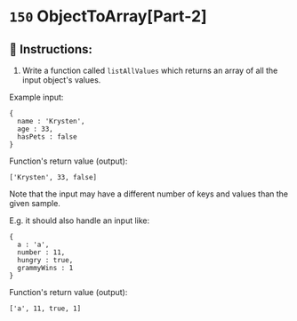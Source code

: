 # `150` ObjectToArray[Part-2]

## 📝 Instructions:

1. Write a function called `listAllValues` which returns an array of all the input object's values.

Example input:

```Js
{
  name : 'Krysten',
  age : 33,
  hasPets : false
}
```
Function's return value (output):

```Js
['Krysten', 33, false]
```
Note that the input may have a different number of keys and values than the given sample. 

E.g. it should also handle an input like:

```Js
{
  a : 'a',
  number : 11,
  hungry : true,
  grammyWins : 1
}
```
Function's return value (output):

```Js
['a', 11, true, 1]
```